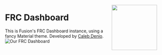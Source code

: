 [<img src="images/icon.png" align="right" width="150">](https://github.com/FRCDashboard/FRCDashboard)
# FRC Dashboard
This is Fusion's FRC Dashboard instance, using a fancy Material theme. Developed by [Caleb Denio](https://calebdenio.me).
![Our FRC Dashboard](https://user-images.githubusercontent.com/34525547/65907512-7dfd6680-e392-11e9-91af-e62341f13e69.png)
